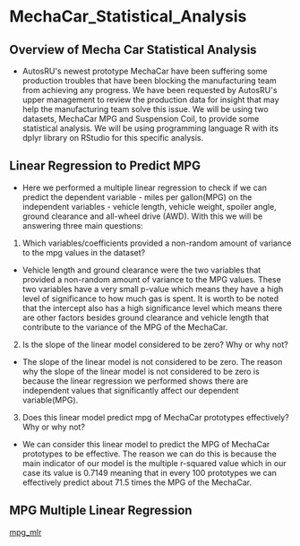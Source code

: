 # MechaCar_Statistical_Analysis

## Overview of Mecha Car Statistical Analysis
- AutosRU's newest prototype MechaCar have been suffering some production troubles that have been blocking the manufacturing team from achieving any progress. We have been requested by AutosRU's upper management to review the production data for insight that may help the manufacturing team solve this issue. We will be using two datasets, MechaCar MPG and Suspension Coil, to provide some statistical analysis. We will be using programming language R with its dplyr library on RStudio for this specific analysis.

## Linear Regression to Predict MPG
- Here we performed a multiple linear regression to check if we can predict the dependent variable - miles per gallon(MPG) on the independent variables - vehicle length, vehicle weight, spoiler angle, ground clearance and all-wheel drive (AWD). With this we will be answering three main questions:

1. Which variables/coefficients provided a non-random amount of variance to the mpg values in the dataset?
- Vehicle length and ground clearance were the two variables that provided a non-random amount of variance to the MPG values. These two variables have a very small p-value which means they have a high level of significance to how much gas is spent. It is worth to be noted that the intercept also has a high significance level which means there are other factors besides ground clearance and vehicle length that contribute to the variance of the MPG of the MechaCar.

2. Is the slope of the linear model considered to be zero? Why or why not?
- The slope of the linear model is not considered to be zero. The reason why the slope of the linear model is not considered to be zero is because the linear regression we performed shows there are independent values that significantly affect our dependent variable(MPG).

3. Does this linear model predict mpg of MechaCar prototypes effectively? Why or why not? 
- We can consider this linear model to predict the MPG of MechaCar prototypes to be effective. The reason we can do this is because the main indicator of our model is the multiple r-squared value which in our case its value is 0.7149 meaning that in every 100 prototypes we can effectively predict about 71.5 times the MPG of the MechaCar.

## MPG Multiple Linear Regression
[mpg_mlr](../resources/linear_regression.png)